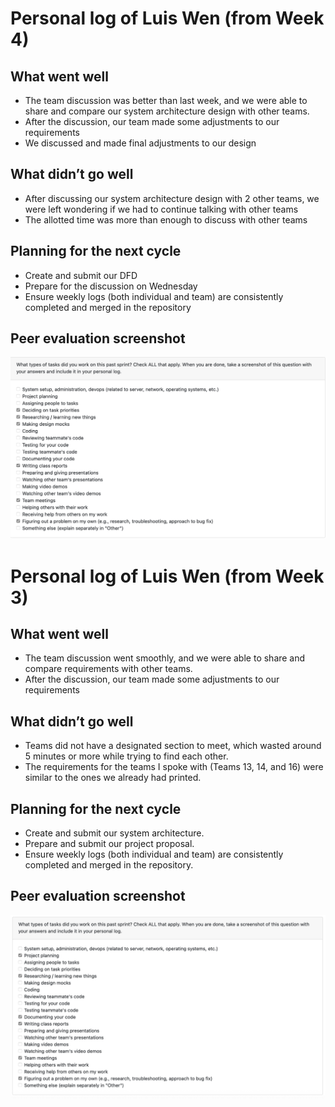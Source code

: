 # Personal log of Luis Wen (from Week 4)

## What went well

- The team discussion was better than last week, and we were able to share and compare our system architecture design with other teams.
- After the discussion, our team made some adjustments to our requirements
- We discussed and made final adjustments to our design

## What didn’t go well

- After discussing our system architecture design with 2 other teams, we were left wondering if we had to continue talking with other teams  
- The allotted time was more than enough to discuss with other teams

## Planning for the next cycle

- Create and submit our DFD  
- Prepare for the discussion on Wednesday  
- Ensure weekly logs (both individual and team) are consistently completed and merged in the repository

## Peer evaluation screenshot

![alt text](</docs/logs/individual/images/LuisWen_Week4.png>)

# Personal log of Luis Wen (from Week 3)

## What went well

- The team discussion went smoothly, and we were able to share and compare requirements with other teams.
- After the discussion, our team made some adjustments to our requirements

## What didn’t go well

- Teams did not have a designated section to meet, which wasted around 5 minutes or more while trying to find each other.  
- The requirements for the teams I spoke with (Teams 13, 14, and 16) were similar to the ones we already had printed.

## Planning for the next cycle

- Create and submit our system architecture.  
- Prepare and submit our project proposal.  
- Ensure weekly logs (both individual and team) are consistently completed and merged in the repository.

## Peer evaluation screenshot

![alt text](</docs/logs/individual/imgs/luis_wen_w3.png>)
